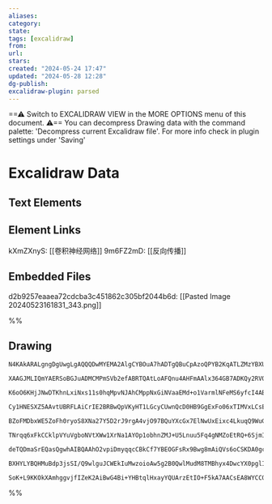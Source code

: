 ```yaml
---
aliases: 
category: 
state: 
tags: [excalidraw]
from: 
url: 
stars: 
created: "2024-05-24 17:47"
updated: "2024-05-28 12:28"
dg-publish: 
excalidraw-plugin: parsed
---
```

==⚠ Switch to EXCALIDRAW VIEW in the MORE OPTIONS menu of this document. ⚠== You can decompress Drawing data with the command palette: 'Decompress current Excalidraw file'. For more info check in plugin settings under 'Saving'


# Excalidraw Data
## Text Elements
## Element Links
kXmZXnyS: [[卷积神经网络]]
9m6FZ2mD: [[反向传播]]

## Embedded Files
d2b9257eaaea72cdcba3c451862c305bf2044b6d: [[Pasted Image 20240523161831_343.png]]

%%
## Drawing

```compressed-json
N4KAkARALgngDgUwgLgAQQQDwMYEMA2AlgCYBOuA7hADTgQBuCpAzoQPYB2KqATLZMzYBXUtiRoIACyhQ4zZAHoFAc0JRJQgEYA6bGwC2CgF7N6hbEcK4OCtptbErHALRY8RMpWdx8Q1TdIEfARcZgRmBShcZQUebTieGjoghH0EDihmbgBtcDBQMELoeHF0Qn1opH4ixhZ2LjQANgBGasha1k4AOU4xbmaAVgAWAE4BgHYeAGYRobaIQg5iLG4I

XAAGJMLIQmYAERSoBGJuADMCMPmSVb2efABRTQAtLoAFQnu4AHFmAAlx364GB7ADKQy2RVOhHw+BBsGCq0EHghAigpDYAGsEAB1Ejqbh8PKo9FYuEwBESJHXebovySDjhLJoVpEiBsOC4bBqGD9dbrebWZQU1D81mYbjOKZDKbadYDFoDWY8dY8AAcIxG8x5aEl0vi4ylU3GA3mzDRmIQAGE2Pg2KRVmjrMwOYEMiiIJpORjlLSltbbfaJI6OM7c

K6oO6KHjJNwDTKhnLxiNxs11s0hqMpvNJAhCMppNxGiNVaaEMd+o1VarmlNFeMS6yfcI4ABJYhM1DZAC681O5DSbe4HCEMJpwiWDOYHeHo9ZmnHxHuwTSGQ73fmQjgxFwRxOzJTjSGA2mzUaAzT8yIHAxQ5H+EvbGwWL3qDRQgQpqiUCEHYgiCWizKO6ULBIOEjEDwmgjDwEwhLgISTNgxDYJ6UzYEezSqo0PDYFMcqaKcyoZpojQnKa7ilLk2xg

Cy1HNESXZ5AAvtUBRFLAiCrIE2BRBwQpVKyHT1LGcyCUwnQcD0HB9GgExFo06xTIMVxLCsEi4M07q7AcwS7mcFwfqy1wSBiAAa+hPKZHAwCCwHQrC8KlBAVJkayZokji0YEp+HlksKzk2tSrK0vmk4drRRTspy3K8qK2xrHxwpxUU4rMs0zTaNhJqstqqDOIMqr6oaxo+Ra/p2qsADEzQIDVNXup6T5NkIfo2hVQbkCGLrpBG8xRsQ+KyZqrI5nm

BZoFMDbxWE5ZoFh0ryoS8XNa27Y5D2rJ9rgA4vjO97BQuYXcGx7ElNwUxEixc4LkuqQ9WuG3xZu256fup5HtM4xHusjSXosN4SNk2SAO7KgD3noAep6APN+gCK/oAO35dl27q2k+s2oOc+BhMxrFGS+EAjPojQAGJPDw+h7O6HFOdxvH8e6qWoAa2jjGe9aNF9syqjwonxblzhs9oWEpqqJWsv1g2oOm6zaGM0yqusMuTfLv0jbm+YRrJ4zaOmao

TNrqq6xFkCCklpVYuVgboNVtXWw1XrNa1AYOp1obhnZMJ+U5Lnuu5Fq4gNMZoEtRQ+6SjmIoFrnxSF9KMv08xRVysCxfMK1tg9vb9ggYGoHtKnLPTayJGOLXEEdaAnZAlPnZdpao6eqpSgpKbczU4nCU02XxUJ3S9KUh4YUMgzK/F2mHKj6OXNdJe3SumTrRuW47nXB4feeMy1n916rEDgCzyoAiCqAATygC1JgjSOPs++kYwgzHgI9axwHAcJL8

deTQDmaSrEQasQgwhAIBQAAhO2vpiDmyqqcCBkCf7YBEOGFsRx9Bwg8mAiQVs6oCSKDA0gcCEFAKaiAlB6Bgwux6tA2BPV4GpEJvZD24dkTVAgFgnBqQkG+y8oHBhTCKEINYaHcknsI5kOwdw1IAAlYQoVY7Mk4eQjIlD9AAHkOSJ1yqmZKjDZFQHkYTTgUBCbbWhKomRwi5EIJ0RkEEhAjClGVMY5h+gAAqWAoAAEEv4NHQMEU4vVX5cNMSwqIp

BXHYLYBQHMuBdp3jsSI/Q9wlguJCWEkIuMwzoioAw5g2B0QwlMudM8TMBhyx4DwcYX0pglIis5LJNp8AAE1uBDBTFrAYhTSnJhaCMOUDCjBsAMC/LuBB3z9FlAMLGvjNHyPESXMu6AQE/x9CQSx1jbyziKAs0BbULYnQgAAm0uNKqWhGIcw5hNCbulEQgZQI4wxVXuHsO5dzTkQDGZgzRvCEBKKgPUacUTX5wECGYYQzAvikEWVY0oudX5bTSBc1

SoK+L9KKOkXAmhggvjfIZeK2AiBwG4Bi+YHBtqlHxayYQUArzEtIO+F5kA7AACsEA8WYCCQlcAACybBlhxJRWiy+mMwBXUgCBcIx0mIgCYkAA===
```

%%